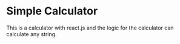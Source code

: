 # Simple Calculator

This is a calculator with react.js and the logic for the calculator can calculate any string.